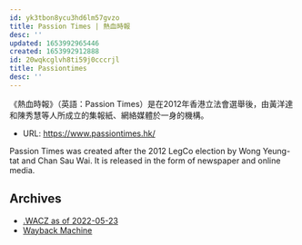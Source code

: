 ```yaml
---
id: yk3tbon8ycu3hd6lm57gvzo
title: Passion Times | 熱血時報
desc: ''
updated: 1653992965446
created: 1653992912888
id: 20wqkcglvh8ti59j0cccrjl
title: Passiontimes
desc: ''
---
```


《熱血時報》（英語：Passion Times）是在2012年香港立法會選舉後，由黃洋達和陳秀慧等人所成立的集報紙、網絡媒體於一身的機構。


- URL: https://www.passiontimes.hk/

Passion Times was created after the 2012 LegCo election by Wong Yeung-tat and Chan Sau Wai. It is released in the form of newspaper and online media.


## Archives

- [.WACZ as of 2022-05-23](https://bafybeiheijm254aewd5hmcucyzqwidvsh52dtufwr3d7exkdfaikygrbqi.ipfs.dweb.link/fixtures/passiontime-05_23_2022.wacz)
- [Wayback Machine](https://web.archive.org/web/*/http://www.passiontimes.hk/4.0/index.php)

